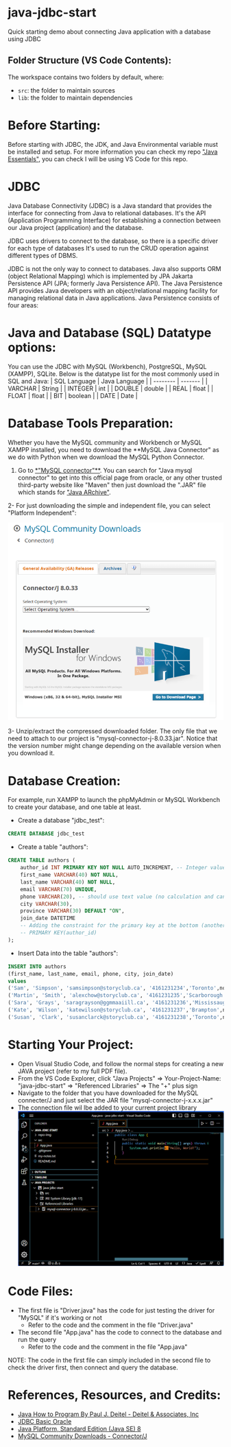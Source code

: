 # java-jdbc-start
Quick starting demo about connecting Java application with a database using JDBC 

## Folder Structure (VS Code Contents):
The workspace contains two folders by default, where:
- `src`: the folder to maintain sources
- `lib`: the folder to maintain dependencies


# Before Starting:
Before starting with JDBC, the JDK, and Java Environmental variable must be installed and setup. For more information you can check my repo ["Java Essentials"](https://github.com/anmarjarjees/java-essentials), you can check I will be using VS Code for this repo. 


# JDBC
Java Database Connectivity (JDBC) is a Java standard that provides the interface for connecting from Java to relational databases. It's the API (Application Programming Interface) for establishing a connection between our Java project (application) and the database. 

JDBC uses drivers to connect to the database, so there is a specific driver for each type of databases
It's used to run the CRUD operation against different types of DBMS.

JDBC is not the only way to connect to databases. Java also supports ORM (object Relational Mapping) which is implemented by JPA Jakarta Persistence API (JPA; formerly Java Persistence API). The Java Persistence API provides Java developers with an object/relational mapping facility for managing relational data in Java applications. Java Persistence consists of four areas:


# Java and Database (SQL) Datatype options:
You can use the JDBC with MySQL (Workbench), PostgreSQL, MySQL (XAMPP), SQLite.
Below is the datatype list for the most commonly used in SQL and Java:
| SQL Language | Java Language |
| -------- | ------- |
| VARCHAR | String |
| INTEGER | int |
| DOUBLE | double |
| REAL | float |
| FLOAT | float |
| BIT | boolean |
| DATE | Date |


# Database Tools Preparation:
Whether you have the MySQL community and Workbench or MySQL XAMPP installed, you need to download the **MySQL Java Connector" as we do with Python when we download the MySQL Python Connector.

1. Go to [*"MySQL connector"**](https://dev.mysql.com/downloads/connector/j/). You can search for "Java mysql connector" to get into this official page from oracle, or any other trusted third-party website like "Maven" then just download the ".JAR" file which stands for ["Java ARchive"](https://docs.oracle.com/javase/8/docs/technotes/guides/jar/jarGuide.html).

2- For just downloading the simple and independent file, you can select "Platform Independent":

![MySQL Java Connector](/repo-img/mysql-connector.png)

3- Unzip/extract the compressed downloaded folder. The only file that we need to attach to our project is "mysql-connector-j-8.0.33.jar". Notice that the version number might change depending on the available version when you download it. 


# Database Creation:
For example, run XAMPP to launch the phpMyAdmin or MySQL Workbench to create your database, and one table at least.

- Create a database "jdbc_test":
```sql
CREATE DATABASE jdbc_test
```

- Create a table "authors":
```sql
CREATE TABLE authors (
	author_id INT PRIMARY KEY NOT NULL AUTO_INCREMENT, -- Integer value with auto-increment 
    first_name VARCHAR(40) NOT NULL,
    last_name VARCHAR(40) NOT NULL,
    email VARCHAR(70) UNIQUE,    
    phone VARCHAR(20), -- should use text value (no calculation and can have 0 at the left)
    city VARCHAR(30),  
    province VARCHAR(30) DEFAULT "ON",
    join_date DATETIME
    -- Adding the constraint for the primary key at the bottom (another way):
    -- PRIMARY KEY(author_id) 
);
```

- Insert Data into the table "authors":
```sql
INSERT INTO authors 
(first_name, last_name, email, phone, city, join_date) 
values 
('Sam', 'Simpson', 'samsimpson@storyclub.ca', '4161231234','Toronto',now()),
('Martin', 'Smith', 'alexchow@storyclub.ca', '4161231235','Scarborough',now()),
('Sara', 'Grays', 'saragrayson@ggmmaaiill.ca', '4161231236','Mississauga',now()),
('Kate', 'Wilson', 'katewilson@storyclub.ca', '4161231237','Brampton',now()),
('Susan', 'Clark', 'susanclarck@storyclub.ca', '4161231238','Toronto',now());
```


# Starting Your Project:
- Open Visual Studio Code, and follow the normal steps for creating a new JAVA project (refer to my full PDF file).
- From the VS Code Explorer, click "Java Projects" => Your-Project-Name: "java-jdbc-start" => "Referenced Libraries" => The "+" plus sign
- Navigate to the folder that you have downloaded for the MySQL connecter/J and just select the JAR file "mysql-connector-j-x.x.x.jar"
- The connection file wil lbe added to your current project library
![vscode-explorer](/repo-img/vscode-explorer.png)


# Code Files:
- The first file is "Driver.java" has the code for just testing the driver for "MySQL" if it's working or not
    - Refer to the code and the comment in the file "Driver.java"
- The second file "App.java" has the code to connect to the database and run the query
    - Refer to the code and the comment in the file "App.java"

NOTE: The code in the first file can simply included in the second file to check the driver first, then connect and query the database.


# References, Resources, and Credits:
- [Java How to Program By Paul J. Deitel - Deitel & Associates, Inc](https://deitel.com/about/)
- [JDBC Basic Oracle](https://docs.oracle.com/javase/tutorial/jdbc/basics/index.html)
- [Java Platform, Standard Edition (Java SE) 8](https://docs.oracle.com/javase/8/)
- [MySQL Community Downloads - Connector/J](https://dev.mysql.com/downloads/connector/j/)
